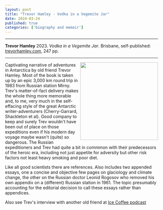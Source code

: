 ```yaml
---
layout: post
title: "Trevor Hamley - Vodka in a Vegemite Jar"
date: 2024-03-24
published: true
categories: ['biography and memoir']
---
```



***
<b>Trevor Hamley</b> 2023. _Vodka in a Vegemite Jar_. Brisbane, self-published: [trevorhamley.com](https://www.trevorhamley.com/), 247 pp.

***


<img width="256" align="right" src="https://images-na.ssl-images-amazon.com/images/S/compressed.photo.goodreads.com/books/1701824098i/203299093.jpg" alt=""> 

Captivating narrative of adventures in Antarctica by old friend Trevor Hamley.  Most of the book is taken up by an epic 3,000 km round trip in 1983 from Russian station Mirny.  Trev's matter-of-fact delivery makes the whole thing more memorable and, to me, very much in the self-effacing style of the great Antarctic writer-adventurers (Cherry-Garrard, Shackleton et al). Good company to keep and surely Trev wouldn't have been out of place on those expeditions even if his modern day voyage maybe wasn't (quite) so dangerous. The Russian expeditioners and Trev had quite a bit in commmon with their predecessors of the heroic era, including not just appetite for adversity but other risk factors not least heavy smoking and poor diet.    

Like all good scientists there are references.  Also includes two appended essays, one a concise and objective few pages on glaciology and climate change, the other on the Russian doctor Leonid Rogosov who removed his own appendix on a (different) Russian station in 1961.  The topic presumably accounting for the editorial decision to call these essays rather than appendices.

Also see Trev's interview with another old friend at [Ice Coffee podcast](https://icecoffeepodcast.wordpress.com/2023/12/01/152-vodka-in-a-vegemite-jar-interview-with-trevor-hamley/)

